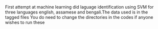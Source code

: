 First attempt at machine learning did laguage identification using SVM for three languages english, assamese and bengali.The data used is in the tagged files
You do need to change the directories in the codes if anyone wishes to run these
